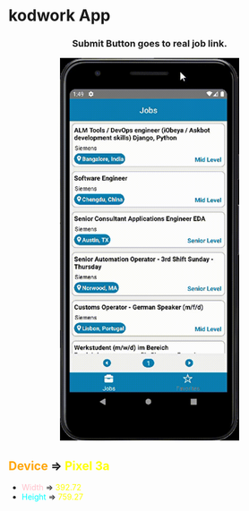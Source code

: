 # kodwork App
<div align="center">
  
### Submit Button goes to real job link.
<img src="./gif/kodwork.gif" width="320" height="684"/>
  
</div>


## <font color="orange">Device</font> => <font color="yellow"> Pixel 3a</font>
- <font color="pink">Width</font> => <font color="yellow">392.72</font>
- <font color="cyan">Height</font> => <font color="yellow">759.27</font>
